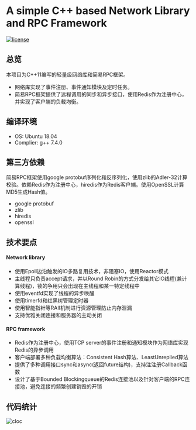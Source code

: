 # A simple C++ based Network Library and RPC Framework


[![license](https://img.shields.io/github/license/mashape/apistatus.svg)](https://opensource.org/licenses/MIT)

  
## 总览  

本项目为C++11编写的轻量级网络库和简易RPC框架。
* 网络库实现了事件注册、事件通知模块及定时任务。
* 简易RPC框架提供了远程调用的同步和异步接口，使用Redis作为注册中心，并实现了客户端的负载均衡。  

## 编译环境  
* OS: Ubuntu 18.04
* Complier: g++ 7.4.0


## 第三方依赖
简易RPC框架使用google protobuf序列化和反序列化，使用zlib的Adler-32计算校验。依赖Redis作为注册中心，hiredis作为Redis客户端。使用OpenSSL计算MD5生成Hash值。
* google protobuf
* zlib
* hiredis
* openssl


## 技术要点
#### Network library
* 使用Epoll边沿触发的IO多路复用技术，非阻塞IO，使用Reactor模式
* 主线程只负责accept请求，并以Round Robin的方式分发给其它IO线程(兼计算线程)，锁的争用只会出现在主线程和某一特定线程中
* 使用eventfd实现了线程的异步唤醒
* 使用timerfd和红黑树管理定时器
* 使用智能指针等RAII机制进行资源管理防止内存泄漏
* 支持优雅关闭连接和服务器的主动关闭

#### RPC framework
* Redis作为注册中心，使用TCP server的事件注册和通知模块作为网络库实现Redis的异步调用
* 客户端部署多种负载均衡算法：Consistent Hash算法、LeastUnreplied算法
* 提供了多种调用接口sync和async(返回future结构)，支持注注册Callback函数
* 设计了基于Bounded Blockingqueue的Redis连接池以及针对客户端的RPC连接池，避免连接的频繁创建销毁的开销

 

## 代码统计

![cloc](https://github.com/hpjsg/server-minirpc/blob/master/datum/cloc.png)



